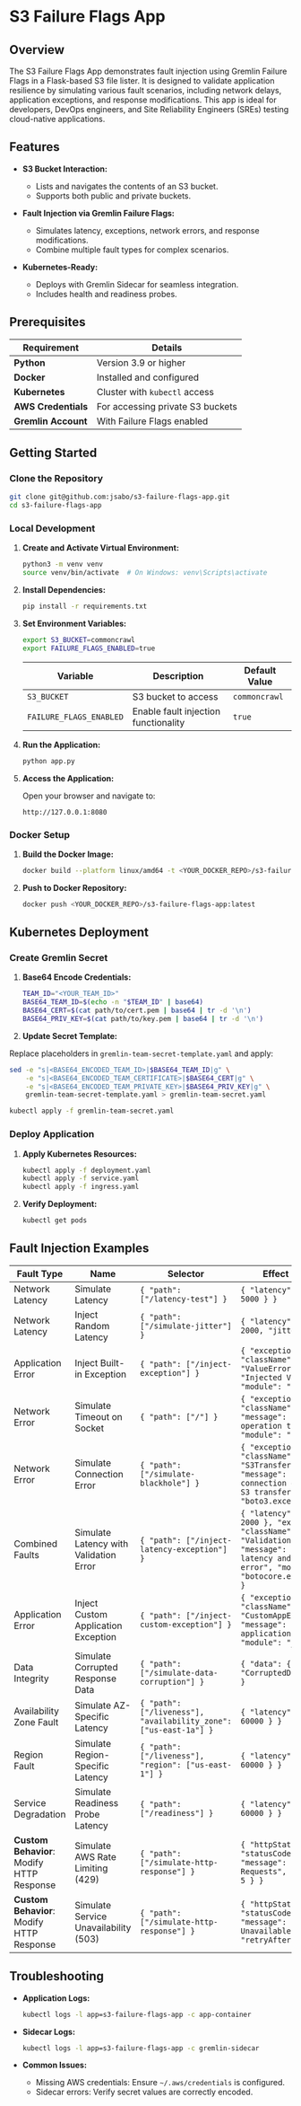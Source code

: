 # S3 Failure Flags App

## Overview

The S3 Failure Flags App demonstrates fault injection using Gremlin Failure Flags in a Flask-based S3 file lister. It is designed to validate application resilience by simulating various fault scenarios, including network delays, application exceptions, and response modifications. This app is ideal for developers, DevOps engineers, and Site Reliability Engineers (SREs) testing cloud-native applications.

## Features

- **S3 Bucket Interaction:**

  - Lists and navigates the contents of an S3 bucket.
  - Supports both public and private buckets.

- **Fault Injection via Gremlin Failure Flags:**

  - Simulates latency, exceptions, network errors, and response modifications.
  - Combine multiple fault types for complex scenarios.

- **Kubernetes-Ready:**

  - Deploys with Gremlin Sidecar for seamless integration.
  - Includes health and readiness probes.

## Prerequisites

| Requirement         | Details                          |
| ------------------- | -------------------------------- |
| **Python**          | Version 3.9 or higher            |
| **Docker**          | Installed and configured         |
| **Kubernetes**      | Cluster with `kubectl` access    |
| **AWS Credentials** | For accessing private S3 buckets |
| **Gremlin Account** | With Failure Flags enabled       |

## Getting Started

### Clone the Repository

```bash
git clone git@github.com:jsabo/s3-failure-flags-app.git
cd s3-failure-flags-app
```

### Local Development

1. **Create and Activate Virtual Environment:**

   ```bash
   python3 -m venv venv
   source venv/bin/activate  # On Windows: venv\Scripts\activate
   ```

2. **Install Dependencies:**

   ```bash
   pip install -r requirements.txt
   ```

3. **Set Environment Variables:**

   ```bash
   export S3_BUCKET=commoncrawl
   export FAILURE_FLAGS_ENABLED=true
   ```

   | Variable                | Description                          | Default Value |
   | ----------------------- | ------------------------------------ | ------------- |
   | `S3_BUCKET`             | S3 bucket to access                  | `commoncrawl` |
   | `FAILURE_FLAGS_ENABLED` | Enable fault injection functionality | `true`        |

4. **Run the Application:**

   ```bash
   python app.py
   ```

5. **Access the Application:**

   Open your browser and navigate to:

   ```
   http://127.0.0.1:8080
   ```

### Docker Setup

1. **Build the Docker Image:**

   ```bash
   docker build --platform linux/amd64 -t <YOUR_DOCKER_REPO>/s3-failure-flags-app:latest .
   ```

2. **Push to Docker Repository:**

   ```bash
   docker push <YOUR_DOCKER_REPO>/s3-failure-flags-app:latest
   ```

## Kubernetes Deployment

### Create Gremlin Secret

1. **Base64 Encode Credentials:**

   ```bash
   TEAM_ID="<YOUR_TEAM_ID>"
   BASE64_TEAM_ID=$(echo -n "$TEAM_ID" | base64)
   BASE64_CERT=$(cat path/to/cert.pem | base64 | tr -d '\n')
   BASE64_PRIV_KEY=$(cat path/to/key.pem | base64 | tr -d '\n')
   ```

2. **Update Secret Template:**

Replace placeholders in `gremlin-team-secret-template.yaml` and apply:

   ```bash
   sed -e "s|<BASE64_ENCODED_TEAM_ID>|$BASE64_TEAM_ID|g" \
       -e "s|<BASE64_ENCODED_TEAM_CERTIFICATE>|$BASE64_CERT|g" \
       -e "s|<BASE64_ENCODED_TEAM_PRIVATE_KEY>|$BASE64_PRIV_KEY|g" \
       gremlin-team-secret-template.yaml > gremlin-team-secret.yaml
   
   kubectl apply -f gremlin-team-secret.yaml
   ```

### Deploy Application

1. **Apply Kubernetes Resources:**

   ```bash
   kubectl apply -f deployment.yaml
   kubectl apply -f service.yaml
   kubectl apply -f ingress.yaml
   ```

2. **Verify Deployment:**

   ```bash
   kubectl get pods
   ```

## Fault Injection Examples

| Fault Type              | Name                                | Selector                                                        | Effect Example                                                                                                                                          |
| ----------------------- | ----------------------------------- | --------------------------------------------------------------- | ------------------------------------------------------------------------------------------------------------------------------------------------------- |
| Network Latency         | Simulate Latency                    | `{ "path": ["/latency-test"] }`                                 | `{ "latency": { "ms": 5000 } }`                                                                                                                         |
| Network Latency         | Inject Random Latency               | `{ "path": ["/simulate-jitter"] }`                              | `{ "latency": { "ms": 2000, "jitter": 500 } }`                                                                                                          |
| Application Error       | Inject Built-in Exception           | `{ "path": ["/inject-exception"] }`                             | `{ "exception": { "className": "ValueError", "message": "Injected ValueError", "module": "builtins" } }`                                                |
| Network Error           | Simulate Timeout on Socket          | `{ "path": ["/"] }`                                             | `{ "exception": { "className": "timeout", "message": "Socket operation timed out", "module": "socket" } }`                                              |
| Network Error           | Simulate Connection Error           | `{ "path": ["/simulate-blackhole"] }`                           | `{ "exception": { "className": "S3TransferFailedError", "message": "Simulated connection error during S3 transfer", "module": "boto3.exceptions" } }`   |
| Combined Faults         | Simulate Latency with Validation Error | `{ "path": ["/inject-latency-exception"] }`                    | `{ "latency": { "ms": 2000 }, "exception": { "className": "ValidationError", "message": "Simulated latency and validation error", "module": "botocore.exceptions" } }` |
| Application Error       | Inject Custom Application Exception | `{ "path": ["/inject-custom-exception"] }`                      | `{ "exception": { "className": "CustomAppException", "message": "Custom application exception", "module": "__main__" } }`                               |
| Data Integrity          | Simulate Corrupted Response Data    | `{ "path": ["/simulate-data-corruption"] }`                     | `{ "data": { "CorruptedData": true } }`                                                                                                                 |
| Availability Zone Fault | Simulate AZ-Specific Latency        | `{ "path": ["/liveness"], "availability_zone": ["us-east-1a"] }` | `{ "latency": { "ms": 60000 } }`                                                                                                                        |
| Region Fault            | Simulate Region-Specific Latency    | `{ "path": ["/liveness"], "region": ["us-east-1"] }`             | `{ "latency": { "ms": 60000 } }`                                                                                                                        |
| Service Degradation     | Simulate Readiness Probe Latency    | `{ "path": ["/readiness"] }`                                    | `{ "latency": { "ms": 60000 } }`                                                                                                                        |
| **Custom Behavior**: Modify HTTP Response | Simulate AWS Rate Limiting (429)    | `{ "path": ["/simulate-http-response"] }`                       | `{ "httpStatus": { "statusCode": 429, "message": "Too Many Requests", "retryAfter": 5 } }`                                                              |
| **Custom Behavior**: Modify HTTP Response | Simulate Service Unavailability (503) | `{ "path": ["/simulate-http-response"] }`                       | `{ "httpStatus": { "statusCode": 503, "message": "Service Unavailable", "retryAfter": 30 } }`                                                           |

## Troubleshooting

- **Application Logs:**

  ```bash
  kubectl logs -l app=s3-failure-flags-app -c app-container
  ```

- **Sidecar Logs:**

  ```bash
  kubectl logs -l app=s3-failure-flags-app -c gremlin-sidecar
  ```

- **Common Issues:**

  - Missing AWS credentials: Ensure `~/.aws/credentials` is configured.
  - Sidecar errors: Verify secret values are correctly encoded.

